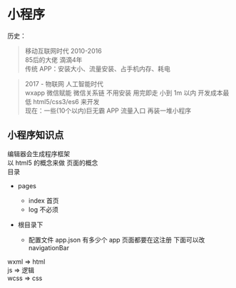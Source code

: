 # 小程序

历史：
> 移动互联网时代 2010-2016  
    85后的大佬 滴滴4年      
    传统 APP：安装大小、流量安装、占手机内存、耗电  

> 2017 - 物联网 人工智能时代    
    wxapp 微信赋能 微信关系链 不用安装 用完即走 小到 1m 以内 开发成本最低 html5/css3/es6 来开发   
    现在：一些(10个以内)巨无霸 APP 流量入口 再装一堆小程序

## 小程序知识点 

编辑器会生成程序框架    
以 html5 的概念来做 页面的概念  
目录    
- pages
    - index 首页
    - log 不必须

- 根目录下
    - 配置文件 
        app.json 有多少个 app 页面都要在这注册
        下面可以改 navigationBar         

wxml => html    
js => 逻辑  
wcss => css

